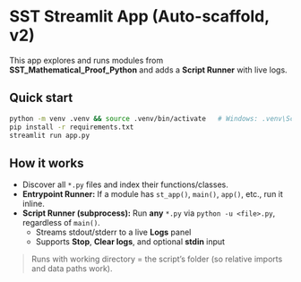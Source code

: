 # SST Streamlit App (Auto-scaffold, v2)

This app explores and runs modules from **SST_Mathematical_Proof_Python** and adds a **Script Runner** with live logs.

## Quick start

```bash
python -m venv .venv && source .venv/bin/activate   # Windows: .venv\Scripts\activate
pip install -r requirements.txt
streamlit run app.py
```

## How it works

- Discover all `*.py` files and index their functions/classes.
- **Entrypoint Runner:** If a module has `st_app()`, `main()`, `app()`, etc., run it inline.
- **Script Runner (subprocess):** Run **any** `*.py` via `python -u <file>.py`, regardless of `main()`.
  - Streams stdout/stderr to a live **Logs** panel
  - Supports **Stop**, **Clear logs**, and optional **stdin** input

> Runs with working directory = the script’s folder (so relative imports and data paths work).

